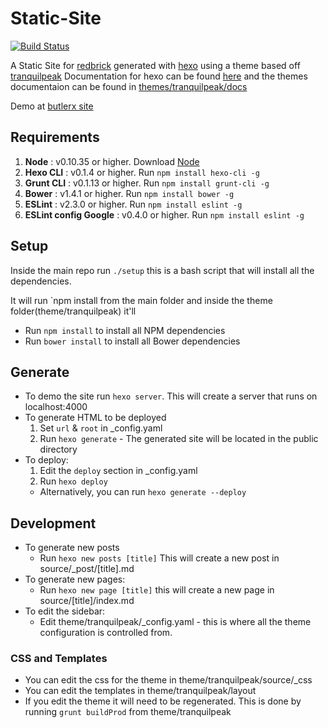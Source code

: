 # Static-Site
[![Build Status](https://travis-ci.org/redbrick/static-site.svg?branch=master)](https://travis-ci.org/redbrick/static-site)

A Static Site for [redbrick](http://redbrick.dcu.ie) generated with [hexo](hexo.io) using a theme
based off [tranquilpeak](https://github.com/LouisBarranqueiro/hexo-theme-tranquilpeak)
Documentation for hexo can be found [here](hexo.io/docs/) and the themes documentaion can be
found in
[themes/tranquilpeak/docs](https://github.com/redbrick/static-site/tree/master/themes/tranquilpeak/docs)

Demo at [butlerx site](http://redbrick.dcu.ie/~butlerx/demo)

## Requirements

1. **Node** : v0.10.35 or higher. Download [Node](https://nodejs.org/download/)
2. **Hexo CLI** : v0.1.4 or higher. Run `npm install hexo-cli -g`
3. **Grunt CLI** : v0.1.13 or higher. Run `npm install grunt-cli -g`
4. **Bower** : v1.4.1 or higher. Run `npm install bower -g`
5. **ESLint** : v2.3.0 or higher. Run `npm install eslint -g`
6. **ESLint config Google** : v0.4.0 or higher. Run `npm install eslint -g`

## Setup

Inside the main repo run `./setup` this is a bash script that will install all the dependencies.

It will run `npm install from the main folder and inside the theme folder(theme/tranquilpeak) it'll
  - Run `npm install` to install all NPM dependencies
  - Run `bower install` to install all Bower dependencies

## Generate
- To demo the site run `hexo server`. This will create a server that runs on localhost:4000
- To generate HTML to be deployed 
  1. Set `url` & `root` in _config.yaml
  2. Run `hexo generate` - The generated site will be located in the public directory
- To deploy: 
  1. Edit the `deploy` section in _config.yaml 
  2. Run `hexo deploy`
    - Alternatively, you can run `hexo generate --deploy`

## Development
- To generate new posts 
  - Run `hexo new posts [title]` This will create a new post in source/_post/[title].md
- To generate new pages:
  - Run `hexo new page [title]` this will create a new page in source/[title]/index.md
- To edit the sidebar:
  - Edit theme/tranquilpeak/_config.yaml - this is where all the theme configuration is controlled from.

### CSS and Templates
- You can edit the css for the theme in theme/tranquilpeak/source/_css  
- You can edit the templates in theme/tranquilpeak/layout  
- If you edit the theme it will need to be regenerated. This is done by running `grunt buildProd` from theme/tranquilpeak
